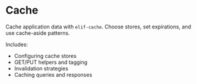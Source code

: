 # Cache

Cache application data with `elif-cache`. Choose stores, set expirations, and use cache-aside patterns.

Includes:
- Configuring cache stores
- GET/PUT helpers and tagging
- Invalidation strategies
- Caching queries and responses

